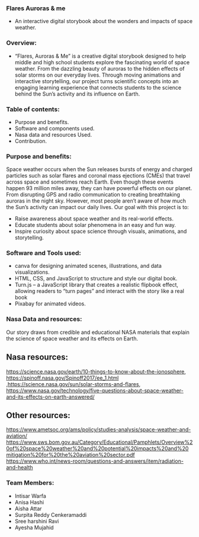 ### Flares Auroras & me
- An interactive digital storybook about the wonders and impacts of space weather.

### Overview:
- “Flares, Auroras & Me” is a creative digital storybook designed to help middle and high school students explore the fascinating world of space weather. From the dazzling beauty of auroras to the hidden effects of solar storms on our everyday lives.
Through moving animations and interactive storytelling, our project turns scientific concepts into an engaging learning experience that connects students to the science behind the Sun’s activity and its influence on Earth.

### Table of contents:
- Purpose and benefits.
- Software and components used.
- Nasa data and resources Used.
- Contribution.

### Purpose and benefits:
Space weather occurs when the Sun releases bursts of energy and charged particles  such as solar flares and coronal mass ejections (CMEs)  that travel across space and sometimes reach Earth.
Even though these events happen 93 million miles away, they can have powerful effects on our planet. From disrupting GPS and radio communication to creating breathtaking auroras in the night sky.
However, most people aren’t aware of how much the Sun’s activity can impact our daily lives.
Our goal with this project is to:
- Raise awareness about space weather and its real-world effects.
- Educate students about solar phenomena in an easy and fun way.
- Inspire curiosity about space science through visuals, animations, and storytelling.

### Software and Tools used:
- canva for designing animated scenes, illustrations, and data visualizations.
- HTML, CSS, and JavaScript  to structure and style our digital book.
- Turn.js – a JavaScript library that creates a realistic flipbook effect, allowing readers to “turn pages” and interact with the story like a real book
- Pixabay for animated videos.

### Nasa Data and resources:
Our story draws from credible and educational NASA materials that explain the science of space weather and its effects on Earth.
## Nasa resources: 
https://science.nasa.gov/earth/10-things-to-know-about-the-ionosphere, https://spinoff.nasa.gov/Spinoff2017/ee_1.html ,https://science.nasa.gov/sun/solar-storms-and-flares, https://www.nasa.gov/technology/five-questions-about-space-weather-and-its-effects-on-earth-answered/

## Other resources:
https://www.ametsoc.org/ams/policy/studies-analysis/space-weather-and-aviation/ 
https://www.sws.bom.gov.au/Category/Educational/Pamphlets/Overview%20of%20space%20weather%20and%20potential%20impacts%20and%20mitigation%20for%20the%20aviation%20sector.pdf 
https://www.who.int/news-room/questions-and-answers/item/radiation-and-health

### Team Members:
- Intisar Warfa
- Anisa Hashi
- Aisha Attar
- Surpita Reddy Cenkeramaddi
- Sree harshini Ravi
- Ayesha Mujahid

  
